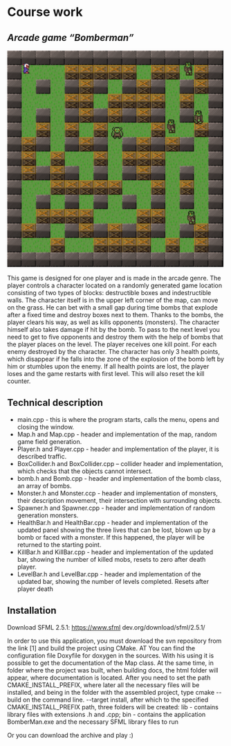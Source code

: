 # Course work
## _Arcade game “Bomberman”_

<img src="https://github.com/BurykinaA/Arcade-game-Bomberman-/blob/main/start.PNG" width="500">

This game is designed for one player and is made in the arcade genre. The player controls a character located on a randomly generated game location consisting of two types of blocks: destructible boxes and indestructible walls. The character itself is in the upper left corner of the map, can move on the grass. He can bet with a small gap during time bombs that explode after a fixed time and destroy boxes next to them. Thanks to the bombs, the player clears his way, as well as kills opponents (monsters). The character himself also takes damage if hit by the bomb. To pass to the next level you need to get to five   opponents and destroy them with the help of bombs that the player places on the level. The player receives one kill point. For each enemy destroyed by the character. The character has only 3 health points, which disappear if he falls into the zone of the explosion of the bomb left by him or stumbles upon the enemy. If all health points are lost, the player loses and the game restarts with first level. This will also reset the kill counter.


## Technical description

- main.cpp - this is where the program starts, calls the menu, opens
and closing the window.
- Map.h and Map.cpp - header and implementation of the map, random
game field generation.
- Player.h and Player.cpp - header and implementation of the player, it is described
traffic.
- BoxCollider.h and BoxCollider.cpp – collider header and implementation,
which checks that the objects cannot intersect.
- bomb.h and Bomb.cpp - header and implementation of the bomb class, an array of bombs.
- Monster.h and Monster.ccp - header and implementation of monsters, their description
movement, their intersection with surrounding objects.
- Spawner.h and Spawner.cpp - header and implementation of random generation
monsters.
- HealthBar.h and HealthBar.cpp - header and implementation of the updated
panel showing the three lives that can be lost,
blown up by a bomb or faced with a monster. If this
happened, the player will be returned to the starting point.
- KillBar.h and KillBar.cpp - header and implementation of the updated bar,
showing the number of killed mobs, resets to zero after death
player.
- LevelBar.h and LevelBar.cpp - header and implementation of the updated bar,
showing the number of levels completed. Resets after
player death


## Installation

Download SFML 2.5.1: https://www.sfml dev.org/download/sfml/2.5.1/

In order to use this application, you must download the svn repository from the link [1] and build the project using CMake. AT You can find the configuration file Doxyfile for doxygen in the sources. With his using it is possible to get the documentation of the Map class. At the same time, in folder where the project was built, when building docs, the html folder will appear, where documentation is located. After you need to set the path CMAKE_INSTALL_PREFIX, where later all the necessary files will be installed, and being in the folder with the assembled project, type cmake --build on the command line. --target install, after which to the specified CMAKE_INSTALL_PREFIX path, three folders will be created: lib - contains library files with extensions .h and .cpp; bin - contains the application BomberMan.exe and the necessary SFML library files to run

Or you can download the archive and play :)
